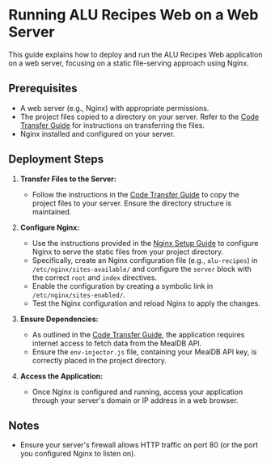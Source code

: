 # Running ALU Recipes Web on a Web Server

This guide explains how to deploy and run the ALU Recipes Web application on a web server, focusing on a static file-serving approach using Nginx.

## Prerequisites

* A web server (e.g., Nginx) with appropriate permissions.
* The project files copied to a directory on your server. Refer to the [Code Transfer Guide](./code-transfer.md) for instructions on transferring the files.
* Nginx installed and configured on your server.

## Deployment Steps

1.  **Transfer Files to the Server:**
    * Follow the instructions in the [Code Transfer Guide](./code-transfer.md) to copy the project files to your server. Ensure the directory structure is maintained.

2.  **Configure Nginx:**
    * Use the instructions provided in the [Nginx Setup Guide](./nginx-setup-guide.md) to configure Nginx to serve the static files from your project directory.
    * Specifically, create an Nginx configuration file (e.g., `alu-recipes`) in `/etc/nginx/sites-available/` and configure the `server` block with the correct `root` and `index` directives.
    * Enable the configuration by creating a symbolic link in `/etc/nginx/sites-enabled/`.
    * Test the Nginx configuration and reload Nginx to apply the changes.

3.  **Ensure Dependencies:**
    * As outlined in the [Code Transfer Guide](./code-transfer.md), the application requires internet access to fetch data from the MealDB API.
    * Ensure the `env-injector.js` file, containing your MealDB API key, is correctly placed in the project directory.

4.  **Access the Application:**
    * Once Nginx is configured and running, access your application through your server's domain or IP address in a web browser.

## Notes

* Ensure your server's firewall allows HTTP traffic on port 80 (or the port you configured Nginx to listen on).
